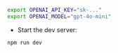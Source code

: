 ```bash
export OPENAI_API_KEY="sk-..."
export OPENAI_MODEL="gpt-4o-mini"
```

- Start the dev server:

```bash
npm run dev
```